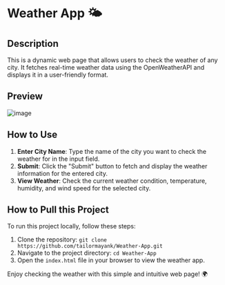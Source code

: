 # Weather App 🌤️

## Description
This is a dynamic web page that allows users to check the weather of any city. It fetches real-time weather data using the OpenWeatherAPI and displays it in a user-friendly format.

## Preview
![image](https://github.com/tailormayank/Weather-App/assets/123322125/885670e0-e62e-4ba7-9ffa-28d229151c5d)

## How to Use
1. **Enter City Name**: Type the name of the city you want to check the weather for in the input field.
2. **Submit**: Click the "Submit" button to fetch and display the weather information for the entered city.
3. **View Weather**: Check the current weather condition, temperature, humidity, and wind speed for the selected city.
   
## How to Pull this Project
To run this project locally, follow these steps:
1. Clone the repository: `git clone https://github.com/tailormayank/Weather-App.git`
2. Navigate to the project directory: `cd Weather-App`
3. Open the `index.html` file in your browser to view the weather app.

Enjoy checking the weather with this simple and intuitive web page! 🌍

